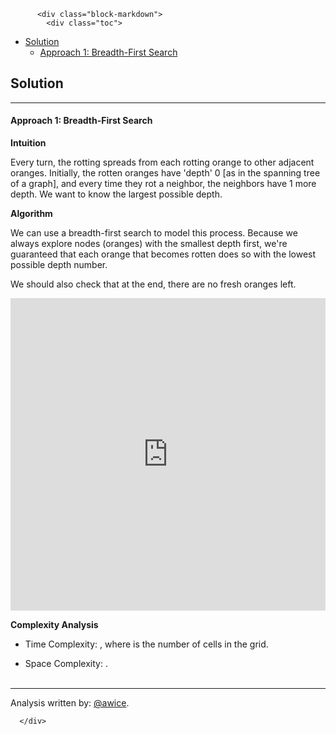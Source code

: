 <div class="article-body">
        
          <div class="block-markdown">
            <div class="toc">
<ul>
<li><a href="#solution">Solution</a><ul>
<li><a href="#approach-1-breadth-first-search">Approach 1: Breadth-First Search</a></li>
</ul>
</li>
</ul>
</div>
<h2 id="solution">Solution</h2>
<hr>
<h4 id="approach-1-breadth-first-search">Approach 1: Breadth-First Search</h4>
<p><strong>Intuition</strong></p>
<p>Every turn, the rotting spreads from each rotting orange to other adjacent oranges.  Initially, the rotten oranges have 'depth' 0 [as in the spanning tree of a graph], and every time they rot a neighbor, the neighbors have 1 more depth.  We want to know the largest possible depth.</p>
<p><strong>Algorithm</strong></p>
<p>We can use a breadth-first search to model this process.  Because we always explore nodes (oranges) with the smallest depth first, we're guaranteed that each orange that becomes rotten does so with the lowest possible depth number.</p>
<p>We should also check that at the end, there are no fresh oranges left.</p>
<iframe src="https://leetcode.com/playground/8S5VkeTc/shared" frameborder="0" width="100%" height="500" name="8S5VkeTc"></iframe>

<p><strong>Complexity Analysis</strong></p>
<ul>
<li>
<p>Time Complexity:  <script type="math/tex; mode=display">O(N)</script>, where <script type="math/tex; mode=display">N</script> is the number of cells in the grid.</p>
</li>
<li>
<p>Space Complexity:  <script type="math/tex; mode=display">O(N)</script>.
<br>
<br></p>
</li>
</ul>
<hr>
<p>Analysis written by: <a href="https://leetcode.com/awice">@awice</a>.</p>
          </div>
        
      </div>